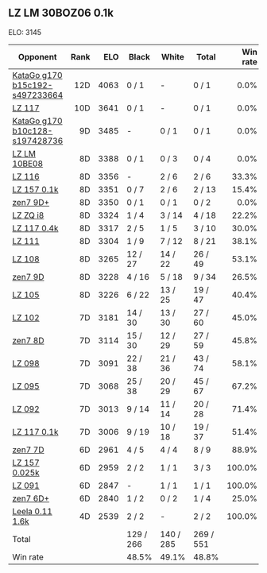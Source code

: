 ## LZ LM 30BOZ06 0.1k ##

ELO: 3145

Opponent | Rank | ELO | Black | White | Total | Win rate
---------|-----:|----:|-------|-------|-------|-------:
[KataGo g170 b15c192-s497233664](KataGo%20g170%20b15c192-s497233664.md) | 12D | 4063 | 0 / 1 | - | 0 / 1 | 0.0%
[LZ 117](LZ%20117.md) | 10D | 3641 | 0 / 1 | - | 0 / 1 | 0.0%
[KataGo g170 b10c128-s197428736](KataGo%20g170%20b10c128-s197428736.md) | 9D | 3485 | - | 0 / 1 | 0 / 1 | 0.0%
[LZ LM 10BE08](LZ%20LM%2010BE08.md) | 8D | 3388 | 0 / 1 | 0 / 3 | 0 / 4 | 0.0%
[LZ 116](LZ%20116.md) | 8D | 3356 | - | 2 / 6 | 2 / 6 | 33.3%
[LZ 157 0.1k](LZ%20157%200.1k.md) | 8D | 3351 | 0 / 7 | 2 / 6 | 2 / 13 | 15.4%
[zen7 9D+](zen7%209D+.md) | 8D | 3350 | 0 / 1 | 0 / 1 | 0 / 2 | 0.0%
[LZ ZQ i8](LZ%20ZQ%20i8.md) | 8D | 3324 | 1 / 4 | 3 / 14 | 4 / 18 | 22.2%
[LZ 117 0.4k](LZ%20117%200.4k.md) | 8D | 3317 | 2 / 5 | 1 / 5 | 3 / 10 | 30.0%
[LZ 111](LZ%20111.md) | 8D | 3304 | 1 / 9 | 7 / 12 | 8 / 21 | 38.1%
[LZ 108](LZ%20108.md) | 8D | 3265 | 12 / 27 | 14 / 22 | 26 / 49 | 53.1%
[zen7 9D](zen7%209D.md) | 8D | 3228 | 4 / 16 | 5 / 18 | 9 / 34 | 26.5%
[LZ 105](LZ%20105.md) | 8D | 3226 | 6 / 22 | 13 / 25 | 19 / 47 | 40.4%
[LZ 102](LZ%20102.md) | 7D | 3181 | 14 / 30 | 13 / 30 | 27 / 60 | 45.0%
[zen7 8D](zen7%208D.md) | 7D | 3114 | 15 / 30 | 12 / 29 | 27 / 59 | 45.8%
[LZ 098](LZ%20098.md) | 7D | 3091 | 22 / 38 | 21 / 36 | 43 / 74 | 58.1%
[LZ 095](LZ%20095.md) | 7D | 3068 | 25 / 38 | 20 / 29 | 45 / 67 | 67.2%
[LZ 092](LZ%20092.md) | 7D | 3013 | 9 / 14 | 11 / 14 | 20 / 28 | 71.4%
[LZ 117 0.1k](LZ%20117%200.1k.md) | 7D | 3006 | 9 / 19 | 10 / 18 | 19 / 37 | 51.4%
[zen7 7D](zen7%207D.md) | 6D | 2961 | 4 / 5 | 4 / 4 | 8 / 9 | 88.9%
[LZ 157 0.025k](LZ%20157%200.025k.md) | 6D | 2959 | 2 / 2 | 1 / 1 | 3 / 3 | 100.0%
[LZ 091](LZ%20091.md) | 6D | 2847 | - | 1 / 1 | 1 / 1 | 100.0%
[zen7 6D+](zen7%206D+.md) | 6D | 2840 | 1 / 2 | 0 / 2 | 1 / 4 | 25.0%
[Leela 0.11 1.6k](Leela%200.11%201.6k.md) | 4D | 2539 | 2 / 2 | - | 2 / 2 | 100.0%
Total | | | 129 / 266 | 140 / 285 | 269 / 551 | 
Win rate| | | 48.5% | 49.1% | 48.8% | 
